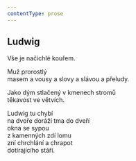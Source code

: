 ```yaml
---
contentType: prose
---
```


## Ludwig

Vše je načichlé kouřem.

Muž prorostlý  
masem a vousy a slovy a slávou a přeludy.

Jako dým stlačený v kmenech stromů  
těkavost ve větvích.

Ludwig tu chybí  
na dvoře doráží tma do dveří  
okna se sypou  
z kamenných zdí lomu  
zní chrchlání a chrapot  
dotírajícího stáří.
